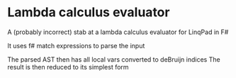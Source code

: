 # Lambda calculus evaluator
A (probably incorrect) stab at a lambda calculus evaluator for LinqPad in F#

It uses f# match expressions to parse the input

The parsed AST then has all local vars converted to deBruijn indices
The result is then reduced to its simplest form
